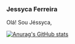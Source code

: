 ### Jessyca Ferreira

Olá! Sou Jéssyca, 

[![Anurag's GitHub stats](https://github-readme-stats.vercel.app/api?jessyca-ferreira=anuraghazra)](https://github.com/anuraghazra/github-readme-stats)

